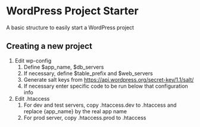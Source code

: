 WordPress Project Starter
=========================

A basic structure to easily start a WordPress project

## Creating a new project

1. Edit wp-config
    1. Define $app_name, $db_servers
	1. If necessary, define $table_prefix and $web_servers
	1. Generate salt keys from https://api.wordpress.org/secret-key/1.1/salt/
	1. If necessary enter specific code to be run below that configuration info
1. Edit .htaccess
	1. For dev and test servers, copy .htaccess.dev to .htaccess and replace {app_name} by the real app name
	1. For prod server, copy .htaccess.prod to .htaccess